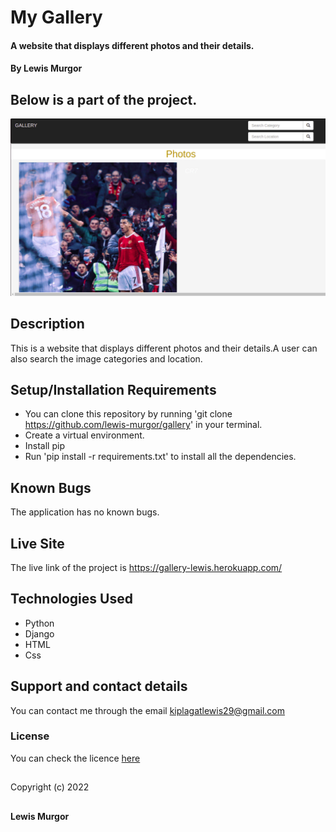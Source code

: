 # My Gallery

#### A website that displays different photos and their details.

#### By **Lewis Murgor**

## Below is a part of the project.

<img src="project.png">

## Description
This is a website that displays different photos and their details.A user can also search the image categories and location.

## Setup/Installation Requirements
* You can clone this repository by running 'git clone https://github.com/lewis-murgor/gallery' in your terminal.
* Create a virtual environment.
* Install pip
* Run 'pip install -r requirements.txt' to install all the dependencies.

## Known Bugs
The application has no known bugs.

## Live Site
The live link of the project is  https://gallery-lewis.herokuapp.com/

## Technologies Used
* Python
* Django
* HTML
* Css

## Support and contact details
You can contact me through the email kiplagatlewis29@gmail.com
### License
You can check the licence [here](https://github.com/lewis-murgor/gallery/blob/master/Licence)
##
Copyright (c) 2022 
##
**Lewis Murgor**